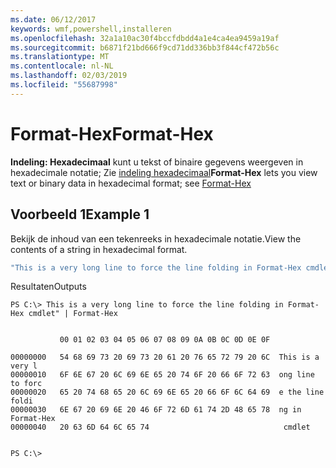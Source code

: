 ```yaml
---
ms.date: 06/12/2017
keywords: wmf,powershell,installeren
ms.openlocfilehash: 32a1a10ac30f4bccfdbdd4a1e4ca4ea9459a19af
ms.sourcegitcommit: b6871f21bd666f9cd71dd336bb3f844cf472b56c
ms.translationtype: MT
ms.contentlocale: nl-NL
ms.lasthandoff: 02/03/2019
ms.locfileid: "55687998"
---
```

# <a name="format-hex"></a><span data-ttu-id="bf3bd-102">Format-Hex</span><span class="sxs-lookup"><span data-stu-id="bf3bd-102">Format-Hex</span></span>
<span data-ttu-id="bf3bd-103">**Indeling: Hexadecimaal** kunt u tekst of binaire gegevens weergeven in hexadecimale notatie; Zie [indeling hexadecimaal](https://msdn.microsoft.com/powershell/reference/5.1/microsoft.powershell.utility/format-hex)</span><span class="sxs-lookup"><span data-stu-id="bf3bd-103">**Format-Hex** lets you view text or binary data in hexadecimal format; see [Format-Hex](https://msdn.microsoft.com/powershell/reference/5.1/microsoft.powershell.utility/format-hex)</span></span>

## <a name="example-1"></a><span data-ttu-id="bf3bd-104">Voorbeeld 1</span><span class="sxs-lookup"><span data-stu-id="bf3bd-104">Example 1</span></span>
<span data-ttu-id="bf3bd-105">Bekijk de inhoud van een tekenreeks in hexadecimale notatie.</span><span class="sxs-lookup"><span data-stu-id="bf3bd-105">View the contents of a string in hexadecimal format.</span></span>

```powershell
"This is a very long line to force the line folding in Format-Hex cmdlet" | Format-Hex
```

<span data-ttu-id="bf3bd-106">Resultaten</span><span class="sxs-lookup"><span data-stu-id="bf3bd-106">Outputs</span></span>
```
PS C:\> This is a very long line to force the line folding in Format-Hex cmdlet" | Format-Hex


           00 01 02 03 04 05 06 07 08 09 0A 0B 0C 0D 0E 0F

00000000   54 68 69 73 20 69 73 20 61 20 76 65 72 79 20 6C  This is a very l
00000010   6F 6E 67 20 6C 69 6E 65 20 74 6F 20 66 6F 72 63  ong line to forc
00000020   65 20 74 68 65 20 6C 69 6E 65 20 66 6F 6C 64 69  e the line foldi
00000030   6E 67 20 69 6E 20 46 6F 72 6D 61 74 2D 48 65 78  ng in Format-Hex
00000040   20 63 6D 64 6C 65 74                              cmdlet


PS C:\>
```
